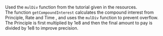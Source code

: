 Used the `mulDiv` function from the tutorial given in the resources.    
The function `getCompoundInterest` calculates the compound interest from Principle, Rate and Time , and uses the `mulDiv` function to prevent overflow.    
The Principle is first multiplied by 1e8 and then the final amount to pay is divided by 1e8 to improve precision.    
